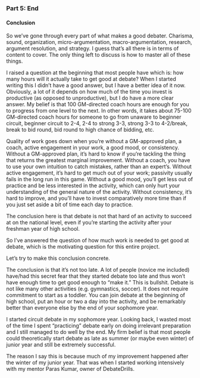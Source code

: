 ### **Part 5: End**

#### **Conclusion**

So we’ve gone through every part of what makes a good debater. Charisma, sound, organization, micro-argumentation, macro-argumentation, research, argument resolution, and strategy. I guess that’s all there is in terms of content to cover. The only thing left to discuss is how to master all of these things.

I raised a question at the beginning that most people have which is: how many hours will it actually take to get good at debate? When I started writing this I didn’t have a good answer, but I have a better idea of it now. Obviously, a lot of it depends on how much of the time you invest is productive (as opposed to unproductive), but I do have a more clear answer. My belief is that 100 GM-directed coach hours are enough for you to progress from one level to the next. In other words, it takes about 75-100 GM-directed coach hours for someone to go from unaware to beginner circuit, beginner circuit to 2-4, 2-4 to strong 3-3, strong 3-3 to 4-2/break, break to bid round, bid round to high chance of bidding, etc.

Quality of work goes down when you’re without a GM-approved plan, a coach, active engagement in your work, a good mood, or consistency. Without a GM-approved plan, it’s hard to know if you’re tackling the thing that returns the greatest marginal improvement. Without a coach, you have to use your own intuition to catch mistakes, rather than an expert’s. Without active engagement, it’s hard to get much out of your work; passivity usually fails in the long run in this game. Without a good mood, you’ll get less out of practice and be less interested in the activity, which can only hurt your understanding of the general nature of the activity. Without consistency, it’s hard to improve, and you’ll have to invest comparatively more time than if you just set aside a bit of time each day to practice.

The conclusion here is that debate is not that hard of an activity to succeed at on the national level, even if you’re starting the activity after your freshman year of high school.

So I’ve answered the question of how much work is needed to get good at debate, which is the motivating question for this entire project. 

Let’s try to make this conclusion concrete.

The conclusion is that it’s not too late. A lot of people (novice me included) have/had this secret fear that they started debate too late and thus won’t have enough time to get good enough to “make it.” This is bullshit. Debate is not like many other activities (e.g. gymnastics, soccer). It does not require commitment to start as a toddler. You can join debate at the beginning of high school, put an hour or two a day into the activity, and be remarkably better than everyone else by the end of your sophomore year. 

I started circuit debate in my sophomore year. Looking back, I wasted most of the time I spent “practicing” debate early on doing irrelevant preparation and I still managed to do well by the end. My firm belief is that most people could theoretically start debate as late as summer (or maybe even winter) of junior year and still be extremely successful.

The reason I say this is because much of my improvement happened after the winter of my junior year. That was when I started working intensively with my mentor Paras Kumar, owner of DebateDrills. 
